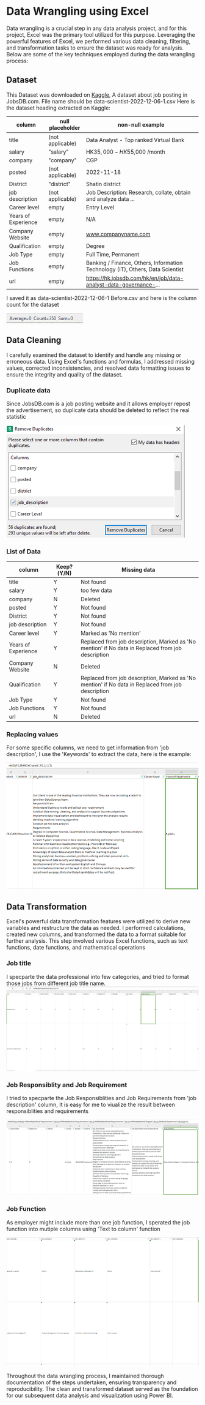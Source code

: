 # Data Wrangling using Excel
Data wrangling is a crucial step in any data analysis project, and for this project, Excel was the primary tool utilized for this purpose. Leveraging the powerful features of Excel, we performed various data cleaning, filtering, and transformation tasks to ensure the dataset was ready for analysis. Below are some of the key techniques employed during the data wrangling process:

## Dataset
This Dataset was downloaded on [Kaggle](https://www.kaggle.com/datasets/asterfung/ds-obsdbhk), A dataset about job posting in JobsDB.com.
File name should be data-scientist-2022-12-06-1.csv
Here is the dataset heading extracted on Kaggle:

| column | null placeholder | non-null example |
|---|---|---|
| title | (not applicable) | Data Analyst - Top ranked Virtual Bank |
| salary | "salary" | HK$35,000 - HK$55,000 /month |
| company | "company" | CGP |
| posted | (not applicable) | 2022-11-18 |
| District | "district" | Shatin district |
| job description | (not applicable) | Job Description:  Research, collate, obtain and analyze data ... |
| Career level | empty | Entry Level |
| Years of Experience | empty | N/A |
| Company Website | empty | www.companyname.com |
| Qualification | empty | Degree |
| Job Type | empty | Full Time, Permanent |
| Job Functions | empty | Banking / Finance, Others, Information Technology (IT), Others, Data Scientist |
| url | empty | https://hk.jobsdb.com/hk/en/job/data-analyst-data-governance-... |


I saved it as data-scientist-2022-12-06-1 Before.csv and here is the column count for the dataset

![count](https://github.com/24billys/JobsDB-data-anlysis/blob/main/Excel%20%26%20powerBI%20project/Data%20Wrangling%20(Excel)/Count.png)

## Data Cleaning
I carefully examined the dataset to identify and handle any missing or erroneous data. Using Excel's functions and formulas, I addressed missing values, corrected inconsistencies, and resolved data formatting issues to ensure the integrity and quality of the dataset.

### Duplicate data
Since JobsDB.com is a job posting website and it allows employer repost the advertisement, so duplicate data should be deleted to reflect the real statistic

![Duplicate](https://github.com/24billys/JobsDB-data-anlysis/blob/main/Excel%20%26%20powerBI%20project/Data%20Wrangling%20(Excel)/Duplicate.png)

### List of Data

| column | Keep?(Y/N) | Missing data |
|---|---|---|
| title | Y | Not found |
| salary | Y | too few data |
| company | N | Deleted |
| posted | Y | Not found |
| District | Y | Not found |
| job description | Y | Not found |
| Career level | Y | Marked as 'No mention' |
| Years of Experience | Y | Replaced from job description, Marked as 'No mention' if No data in Replaced from job description |
| Company Website | N | Deleted |
| Qualification | Y | Replaced from job description, Marked as 'No mention' if No data in Replaced from job description |
| Job Type | Y | Not found |
| Job Functions | Y | Not found |
| url | N | Deleted |

### Replacing values

For some specific columns, we need to get information from 'job description', I use the 'Keywords' to extract the data, here is the example:

![Replace](https://github.com/24billys/JobsDB-data-anlysis/blob/main/Excel%20%26%20powerBI%20project/Data%20Wrangling%20(Excel)/Replacing%20values.png)


## Data Transformation
Excel's powerful data transformation features were utilized to derive new variables and restructure the data as needed. I performed calculations, created new columns, and transformed the data to a format suitable for further analysis. This step involved various Excel functions, such as text functions, date functions, and mathematical operations

### Job title
I specparte the data professional into few categories, and tried to format those jobs from different job title name.
![title](https://github.com/24billys/JobsDB-data-anlysis/blob/main/Excel%20%26%20powerBI%20project/Data%20Wrangling%20(Excel)/Job%20title.png)


### Job Responsiblity and Job Requirement

I tried to specparte the Job Responsiblities and Job Requirements from 'job description' column, It is easy for me to viualize the result between responsiblities and requirements

![Responsiblity](https://github.com/24billys/JobsDB-data-anlysis/blob/main/Excel%20%26%20powerBI%20project/Data%20Wrangling%20(Excel)/Job%20Responsiblity.png)


### Job Function

As employer might include more than one job function, I sperated the job function into mutiple columns using 'Text to column' function

![Function](https://github.com/24billys/JobsDB-data-anlysis/blob/main/Excel%20%26%20powerBI%20project/Data%20Wrangling%20(Excel)/Job%20Function.png)


Throughout the data wrangling process, I maintained thorough documentation of the steps undertaken, ensuring transparency and reproducibility. The clean and transformed dataset served as the foundation for our subsequent data analysis and visualization using Power BI.

